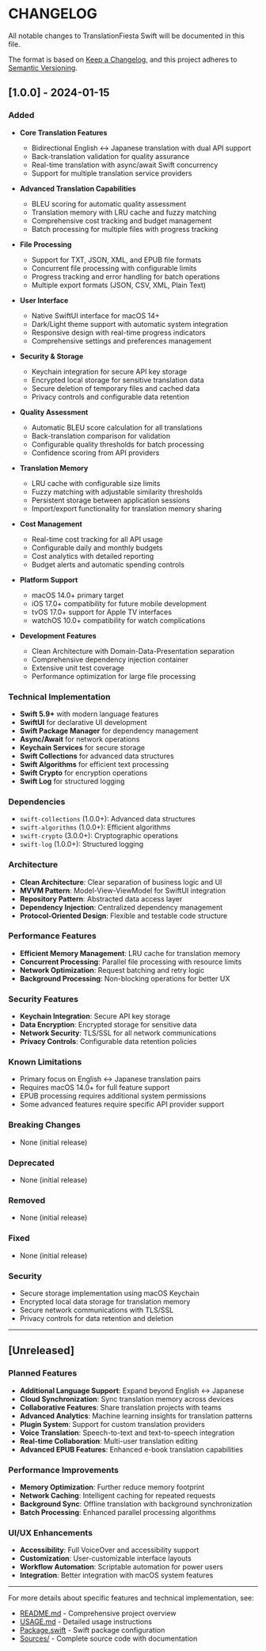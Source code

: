 # CHANGELOG

All notable changes to TranslationFiesta Swift will be documented in this file.

The format is based on [Keep a Changelog](https://keepachangelog.com/en/1.0.0/),
and this project adheres to [Semantic Versioning](https://semver.org/spec/v2.0.0.html).

## [1.0.0] - 2024-01-15

### Added
- **Core Translation Features**
  - Bidirectional English ↔ Japanese translation with dual API support
  - Back-translation validation for quality assurance
  - Real-time translation with async/await Swift concurrency
  - Support for multiple translation service providers

- **Advanced Translation Capabilities**
  - BLEU scoring for automatic quality assessment
  - Translation memory with LRU cache and fuzzy matching
  - Comprehensive cost tracking and budget management
  - Batch processing for multiple files with progress tracking

- **File Processing**
  - Support for TXT, JSON, XML, and EPUB file formats
  - Concurrent file processing with configurable limits
  - Progress tracking and error handling for batch operations
  - Multiple export formats (JSON, CSV, XML, Plain Text)

- **User Interface**
  - Native SwiftUI interface for macOS 14+
  - Dark/Light theme support with automatic system integration
  - Responsive design with real-time progress indicators
  - Comprehensive settings and preferences management

- **Security & Storage**
  - Keychain integration for secure API key storage
  - Encrypted local storage for sensitive translation data
  - Secure deletion of temporary files and cached data
  - Privacy controls and configurable data retention

- **Quality Assessment**
  - Automatic BLEU score calculation for all translations
  - Back-translation comparison for validation
  - Configurable quality thresholds for batch processing
  - Confidence scoring from API providers

- **Translation Memory**
  - LRU cache with configurable size limits
  - Fuzzy matching with adjustable similarity thresholds
  - Persistent storage between application sessions
  - Import/export functionality for translation memory sharing

- **Cost Management**
  - Real-time cost tracking for all API usage
  - Configurable daily and monthly budgets
  - Cost analytics with detailed reporting
  - Budget alerts and automatic spending controls

- **Platform Support**
  - macOS 14.0+ primary target
  - iOS 17.0+ compatibility for future mobile development
  - tvOS 17.0+ support for Apple TV interfaces
  - watchOS 10.0+ compatibility for watch complications

- **Development Features**
  - Clean Architecture with Domain-Data-Presentation separation
  - Comprehensive dependency injection container
  - Extensive unit test coverage
  - Performance optimization for large file processing

### Technical Implementation
- **Swift 5.9+** with modern language features
- **SwiftUI** for declarative UI development
- **Swift Package Manager** for dependency management
- **Async/Await** for network operations
- **Keychain Services** for secure storage
- **Swift Collections** for advanced data structures
- **Swift Algorithms** for efficient text processing
- **Swift Crypto** for encryption operations
- **Swift Log** for structured logging

### Dependencies
- `swift-collections` (1.0.0+): Advanced data structures
- `swift-algorithms` (1.0.0+): Efficient algorithms
- `swift-crypto` (3.0.0+): Cryptographic operations
- `swift-log` (1.0.0+): Structured logging

### Architecture
- **Clean Architecture**: Clear separation of business logic and UI
- **MVVM Pattern**: Model-View-ViewModel for SwiftUI integration
- **Repository Pattern**: Abstracted data access layer
- **Dependency Injection**: Centralized dependency management
- **Protocol-Oriented Design**: Flexible and testable code structure

### Performance Features
- **Efficient Memory Management**: LRU cache for translation memory
- **Concurrent Processing**: Parallel file processing with resource limits
- **Network Optimization**: Request batching and retry logic
- **Background Processing**: Non-blocking operations for better UX

### Security Features
- **Keychain Integration**: Secure API key storage
- **Data Encryption**: Encrypted storage for sensitive data
- **Network Security**: TLS/SSL for all network communications
- **Privacy Controls**: Configurable data retention policies

### Known Limitations
- Primary focus on English ↔ Japanese translation pairs
- Requires macOS 14.0+ for full feature support
- EPUB processing requires additional system permissions
- Some advanced features require specific API provider support

### Breaking Changes
- None (initial release)

### Deprecated
- None (initial release)

### Removed
- None (initial release)

### Fixed
- None (initial release)

### Security
- Secure storage implementation using macOS Keychain
- Encrypted local data storage for translation memory
- Secure network communications with TLS/SSL
- Privacy controls for data retention and deletion

---

## [Unreleased]

### Planned Features
- **Additional Language Support**: Expand beyond English ↔ Japanese
- **Cloud Synchronization**: Sync translation memory across devices
- **Collaborative Features**: Share translation projects with teams
- **Advanced Analytics**: Machine learning insights for translation patterns
- **Plugin System**: Support for custom translation providers
- **Voice Translation**: Speech-to-text and text-to-speech integration
- **Real-time Collaboration**: Multi-user translation editing
- **Advanced EPUB Features**: Enhanced e-book translation capabilities

### Performance Improvements
- **Memory Optimization**: Further reduce memory footprint
- **Network Caching**: Intelligent caching for repeated requests
- **Background Sync**: Offline translation with background synchronization
- **Batch Processing**: Enhanced parallel processing algorithms

### UI/UX Enhancements
- **Accessibility**: Full VoiceOver and accessibility support
- **Customization**: User-customizable interface layouts
- **Workflow Automation**: Scriptable automation for power users
- **Integration**: Better integration with macOS system features

---

For more details about specific features and technical implementation, see:
- [README.md](README.md) - Comprehensive project overview
- [USAGE.md](USAGE.md) - Detailed usage instructions
- [Package.swift](Package.swift) - Swift package configuration
- [Sources/](Sources/) - Complete source code with documentation